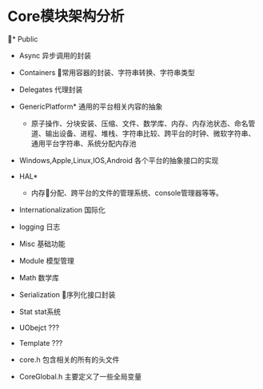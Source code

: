 # Core模块架构分析

* Public
- Async 异步调用的封装
- Containers 常用容器的封装、字符串转换、字符串类型
- Delegates 代理封装
- GenericPlatform* 通用的平台相关内容的抽象
    - 原子操作、分块安装、压缩、文件、数学库、内存、内存池状态、命名管道、输出设备、进程、堆栈、字符串比较、跨平台的时钟、微软字符串、通用平台字符串、系统分配内存池
- Windows,Apple,Linux,IOS,Android 各个平台的抽象接口的实现
- HAL* 
    - 内存分配、跨平台的文件的管理系统、console管理器等等。
- Internationalization 国际化
- logging 日志
- Misc 基础功能
- Module 模型管理
- Math 数学库
- Serialization 序列化接口封装
- Stat stat系统
- UObejct ???
- Template ???

- core.h 包含相关的所有的头文件
- CoreGlobal.h 主要定义了一些全局变量

